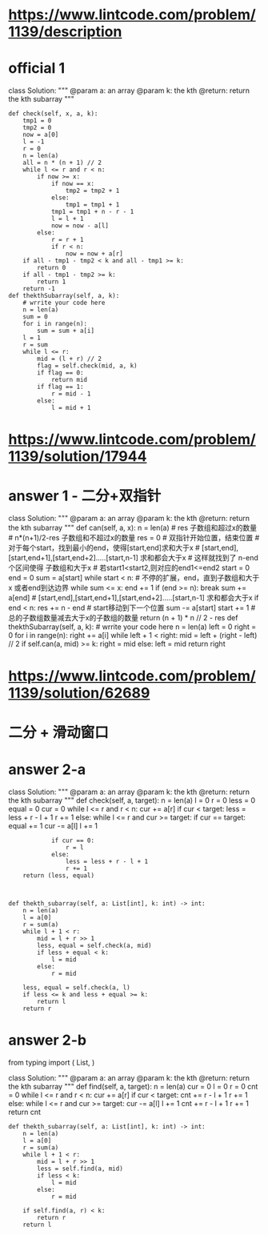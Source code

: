 # https://www.lintcode.com/problem/1139/description

# official 1
class Solution:
    """
    @param a: an array
    @param k: the kth
    @return: return the kth subarray
    """
    
    def check(self, x, a, k):
        tmp1 = 0
        tmp2 = 0
        now = a[0]
        l = -1
        r = 0
        n = len(a)
        all = n * (n + 1) // 2
        while l <= r and r < n:
            if now >= x:
                if now == x:
                    tmp2 = tmp2 + 1
                else:
                    tmp1 = tmp1 + 1
                tmp1 = tmp1 + n - r - 1
                l = l + 1
                now = now - a[l]
            else:
                r = r + 1
                if r < n:
                    now = now + a[r]
        if all - tmp1 - tmp2 < k and all - tmp1 >= k:
            return 0
        if all - tmp1 - tmp2 >= k:
            return 1
        return -1
    def thekthSubarray(self, a, k):
        # wrrite your code here
        n = len(a)
        sum = 0
        for i in range(n):
            sum = sum + a[i]
        l = 1
        r = sum
        while l <= r:
            mid = (l + r) // 2
            flag = self.check(mid, a, k)
            if flag == 0:
                return mid
            if flag == 1:
                r = mid - 1
            else:
                l = mid + 1



# https://www.lintcode.com/problem/1139/solution/17944
# answer 1 - 二分+双指针
class Solution:
    """
    @param a: an array
    @param k: the kth
    @return: return the kth subarray
    """
    def can(self, a, x):
        n = len(a)
        # res 子数组和超过x的数量
        # n*(n+1)/2-res  子数组和不超过x的数量
        res = 0
        # 双指针开始位置，结束位置
        # 对于每个start，找到最小的end，使得[start,end]求和大于x
        # [start,end],[start,end+1],[start,end+2].....[start,n-1] 求和都会大于x
        # 这样就找到了 n-end个区间使得 子数组和大于x
        # 若start1<start2,则对应的end1<=end2
        start = 0
        end = 0
        sum = a[start]
        while start < n:
            # 不停的扩展，end，直到子数组和大于x 或者end到达边界
            while sum <= x:
                end += 1
                if (end >= n):
                    break
                sum += a[end]
            # [start,end],[start,end+1],[start,end+2].....[start,n-1] 求和都会大于x
            if end < n:
                res += n - end
            # start移动到下一个位置
            sum -= a[start]
            start += 1
        # 总的子数组数量减去大于x的子数组的数量
        return (n + 1) * n // 2 - res
    def thekthSubarray(self, a, k):
        # wrrite your code here
        n = len(a)
        left = 0
        right = 0
        for i in range(n):
            right += a[i]
        while left + 1 < right:
            mid = left + (right - left) // 2
            if self.can(a, mid) >= k:
                right = mid
            else:
                left = mid
        return right



# https://www.lintcode.com/problem/1139/solution/62689
# 二分 + 滑动窗口
# answer 2-a 
class Solution:
    """
    @param a: an array
    @param k: the kth
    @return: return the kth subarray
    """
    def check(self, a, target):
        n = len(a)
        l = 0
        r = 0
        less = 0
        equal = 0
        cur = 0
        while l <= r and r < n:
            cur += a[r]
            if cur < target:
                less = less + r - l + 1
                r += 1
            else:
                while l <= r and cur >= target:
                    if cur == target:
                        equal += 1
                    cur -= a[l]
                    l += 1
                
                if cur == 0:
                    r = l
                else:
                    less = less + r - l + 1
                    r += 1
        return (less, equal)



    def thekth_subarray(self, a: List[int], k: int) -> int:
        n = len(a)
        l = a[0]
        r = sum(a)
        while l + 1 < r:
            mid = l + r >> 1
            less, equal = self.check(a, mid)
            if less + equal < k:
                l = mid
            else:
                r = mid
        
        less, equal = self.check(a, l)
        if less <= k and less + equal >= k:
            return l
        return r

# answer 2-b
from typing import (
    List,
)

class Solution:
    """
    @param a: an array
    @param k: the kth
    @return: return the kth subarray
    """
    def find(self, a, target):
        n = len(a)
        cur = 0
        l = 0
        r = 0
        cnt = 0
        while l <= r and r < n:
            cur += a[r]
            if cur < target:
                cnt += r - l + 1
                r += 1
            else:
                while l <= r and cur >= target:
                    cur -= a[l]
                    l += 1
                cnt += r - l + 1
                r += 1
        return cnt

    def thekth_subarray(self, a: List[int], k: int) -> int:
        n = len(a)
        l = a[0]
        r = sum(a)
        while l + 1 < r:
            mid = l + r >> 1
            less = self.find(a, mid)
            if less < k:
                l = mid
            else:
                r = mid
        
        if self.find(a, r) < k:
            return r
        return l